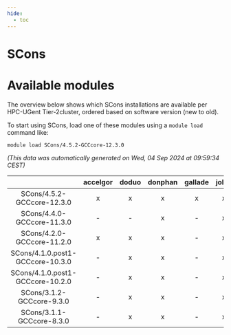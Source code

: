 ```yaml
---
hide:
  - toc
---
```


SCons
=====

# Available modules


The overview below shows which SCons installations are available per HPC-UGent Tier-2cluster, ordered based on software version (new to old).

To start using SCons, load one of these modules using a `module load` command like:

```shell
module load SCons/4.5.2-GCCcore-12.3.0
```

*(This data was automatically generated on Wed, 04 Sep 2024 at 09:59:34 CEST)*  

| |accelgor|doduo|donphan|gallade|joltik|shinx|skitty|
| :---: | :---: | :---: | :---: | :---: | :---: | :---: | :---: |
|SCons/4.5.2-GCCcore-12.3.0|x|x|x|x|x|x|x|
|SCons/4.4.0-GCCcore-11.3.0|-|-|x|-|x|-|-|
|SCons/4.2.0-GCCcore-11.2.0|x|x|x|-|x|-|x|
|SCons/4.1.0.post1-GCCcore-10.3.0|-|x|x|-|x|-|x|
|SCons/4.1.0.post1-GCCcore-10.2.0|-|x|x|-|x|-|x|
|SCons/3.1.2-GCCcore-9.3.0|-|x|x|-|x|-|x|
|SCons/3.1.1-GCCcore-8.3.0|-|x|x|-|x|-|x|
